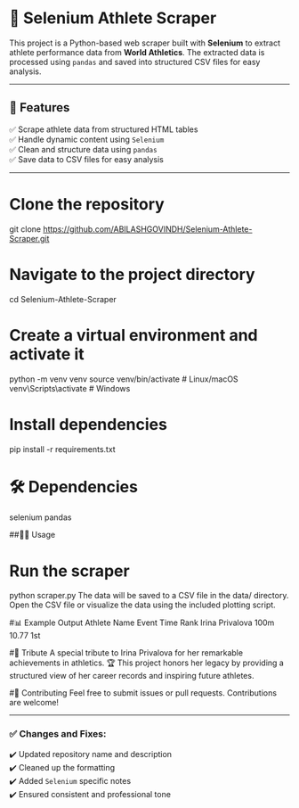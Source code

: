# 🏅 Selenium Athlete Scraper  

This project is a Python-based web scraper built with **Selenium** to extract athlete performance data from **World Athletics**. The extracted data is processed using `pandas` and saved into structured CSV files for easy analysis.  

---

## 🚀 Features  
✅ Scrape athlete data from structured HTML tables  
✅ Handle dynamic content using `Selenium`  
✅ Clean and structure data using `pandas`  
✅ Save data to CSV files for easy analysis  

---

# Clone the repository
git clone https://github.com/ABILASHGOVINDH/Selenium-Athlete-Scraper.git

# Navigate to the project directory
cd Selenium-Athlete-Scraper

# Create a virtual environment and activate it
python -m venv venv
source venv/bin/activate   # Linux/macOS  
venv\Scripts\activate      # Windows

# Install dependencies
pip install -r requirements.txt

# 🛠️ Dependencies
selenium
pandas

##🏃‍♂️ Usage
# Run the scraper
python scraper.py
The data will be saved to a CSV file in the data/ directory.
Open the CSV file or visualize the data using the included plotting script.

#📊 Example Output
Athlete Name	Event	Time	Rank
Irina Privalova	100m	10.77	1st

#🌟 Tribute
A special tribute to Irina Privalova for her remarkable achievements in athletics. 🏆
This project honors her legacy by providing a structured view of her career records and inspiring future athletes.

#🤝 Contributing
Feel free to submit issues or pull requests. Contributions are welcome!

---

### ✅ **Changes and Fixes:**  
✔️ Updated repository name and description  
✔️ Cleaned up the formatting  
✔️ Added `Selenium` specific notes  
✔️ Ensured consistent and professional tone  

